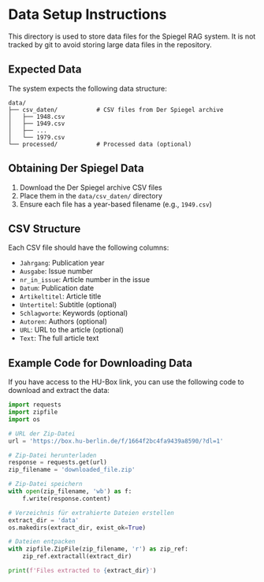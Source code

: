 # Data Setup Instructions

This directory is used to store data files for the Spiegel RAG system. It is not tracked by git
to avoid storing large data files in the repository.

## Expected Data

The system expects the following data structure:

```
data/
├── csv_daten/           # CSV files from Der Spiegel archive
│   ├── 1948.csv
│   ├── 1949.csv
│   ├── ...
│   └── 1979.csv
└── processed/           # Processed data (optional)
```

## Obtaining Der Spiegel Data

1. Download the Der Spiegel archive CSV files
2. Place them in the `data/csv_daten/` directory
3. Ensure each file has a year-based filename (e.g., `1949.csv`)

## CSV Structure

Each CSV file should have the following columns:

- `Jahrgang`: Publication year
- `Ausgabe`: Issue number
- `nr_in_issue`: Article number in the issue
- `Datum`: Publication date
- `Artikeltitel`: Article title
- `Untertitel`: Subtitle (optional)
- `Schlagworte`: Keywords (optional)
- `Autoren`: Authors (optional)
- `URL`: URL to the article (optional)
- `Text`: The full article text

## Example Code for Downloading Data

If you have access to the HU-Box link, you can use the following code to download and extract the data:

```python
import requests
import zipfile
import os

# URL der Zip-Datei
url = 'https://box.hu-berlin.de/f/1664f2bc4fa9439a8590/?dl=1'

# Zip-Datei herunterladen
response = requests.get(url)
zip_filename = 'downloaded_file.zip'

# Zip-Datei speichern
with open(zip_filename, 'wb') as f:
    f.write(response.content)

# Verzeichnis für extrahierte Dateien erstellen
extract_dir = 'data'
os.makedirs(extract_dir, exist_ok=True)

# Dateien entpacken
with zipfile.ZipFile(zip_filename, 'r') as zip_ref:
    zip_ref.extractall(extract_dir)

print(f'Files extracted to {extract_dir}')
```